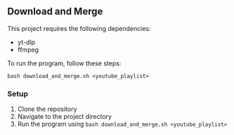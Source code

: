 ## Download and Merge

This project requires the following dependencies:

- yt-dlp
- ffmpeg

To run the program, follow these steps:

```
bash download_and_merge.sh <youtube_playlist>
```

### Setup
1. Clone the repository
2. Navigate to the project directory
3. Run the program using `bash download_and_merge.sh <youtube_playlist>`
